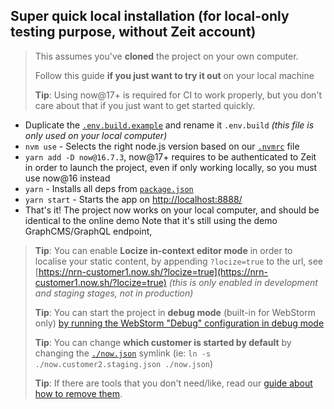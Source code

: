 ## Super quick local installation (for local-only testing purpose, without Zeit account)

> This assumes you've **cloned** the project on your own computer.
>
> Follow this guide **if you just want to try it out** on your local machine
>
> **Tip**: Using now@17+ is required for CI to work properly, but you don't care about that if you just want to get started quickly.

- Duplicate the [`.env.build.example`](./.env.build.example) and rename it `.env.build` _(this file is only used on your local computer)_
- `nvm use` - Selects the right node.js version based on our [`.nvmrc`](./.nvmrc) file
- `yarn add -D now@16.7.3`, now@17+ requires to be authenticated to Zeit in order to launch the project, even if only working locally, so you must use now@16 instead
- `yarn` - Installs all deps from [`package.json`](./package.json)
- `yarn start` - Starts the app on [http://localhost:8888/](http://localhost:8888/)
- That's it! The project now works on your local computer, and should be identical to the online demo
    Note that it's still using the demo GraphCMS/GraphQL endpoint,

> **Tip**: You can enable **Locize in-context editor mode** in order to localise your static content, by appending `?locize=true` to the url, see [https://nrn-customer1.now.sh/?locize=true](https://nrn-customer1.now.sh/?locize=true) _(this is only enabled in development and staging stages, not in production)_
>
> **Tip**: You can start the project in **debug mode** (built-in for WebStorm only) [by running the WebStorm "Debug" configuration in debug mode](https://youtu.be/3vbkiRAT4e8)
>
> **Tip**: You can change **which customer is started by default** by changing the [`./now.json`](./now.json) symlink (ie: `ln -s ./now.customer2.staging.json ./now.json`)
>
> **Tip**: If there are tools that you don't need/like, read our [guide about how to remove them](README_HOW_TO_REMOVE.md).
